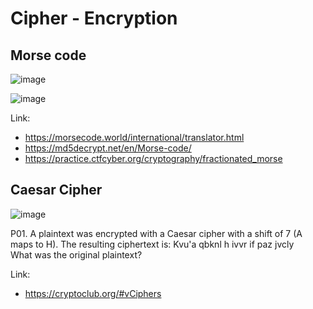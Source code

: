 
# Cipher - Encryption

## Morse code 

![image](https://github.com/user-attachments/assets/330cbee4-b8c6-4916-8a48-e205daae82fc)

![image](https://github.com/user-attachments/assets/50132540-33fb-474c-b580-ecdbbd80f2fc)


Link:
- https://morsecode.world/international/translator.html
- https://md5decrypt.net/en/Morse-code/
- https://practice.ctfcyber.org/cryptography/fractionated_morse

## Caesar Cipher

![image](https://github.com/user-attachments/assets/c97bb872-79ac-4956-9969-3bc38072e896)

P01.
A plaintext was encrypted with a Caesar cipher with a shift of 7 (A maps to H). The resulting ciphertext is:
Kvu'a qbknl h ivvr if paz jvcly  
What was the original plaintext?   

Link:
- https://cryptoclub.org/#vCiphers
